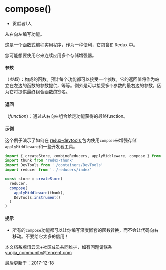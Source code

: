 # compose()

- 贡献者1人

  

从右向左编写功能。

这是一个函数式编程实用程序，作为一种便利，它包含在 Redux 中。

您可能想要使用它来连续应用多个存储增强器。

#### 参数

（*参数*）：构成的函数。预计每个功能都可以接受一个参数。它的返回值将作为站立在左边的函数的参数提供，等等。例外是可以接受多个参数的最右边的参数，因为它将提供最终组合函数的签名。

#### 返回

（*function*）：通过从右向左组合给定功能获得的最终function。

#### 示例

这个例子演示了如何在 [redux-devtools ](https://github.com/gaearon/redux-devtools)包内使用`compose`来增强存储`applyMiddleware`和一些开发者工具。

```javascript
import { createStore, combineReducers, applyMiddleware, compose } from 'redux'
import thunk from 'redux-thunk'
import DevTools from './containers/DevTools'
import reducer from '../reducers/index'

const store = createStore(
  reducer,
  compose(
    applyMiddleware(thunk),
    DevTools.instrument()
  )
)
```

#### 提示

- 所有的`compose`功能都可以让你编写深度嵌套的函数转换，而不会让代码向右移动。不要给它太多的信用！

本文档系腾讯云云+社区成员共同维护，如有问题请联系 yunjia_community@tencent.com

最后更新于：2017-12-18